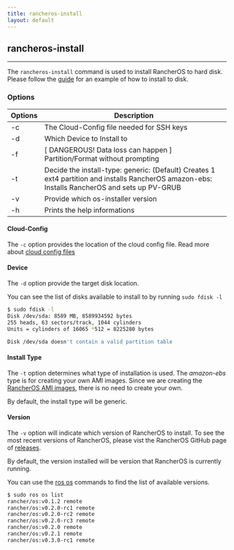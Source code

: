 ```yaml
---
title: rancheros-install
layout: default
---
```


## rancheros-install
---

The `rancheros-install` command is used to install RancherOS to hard disk. Please follow the [guide]({{site.baseurl}}/docs/running-rancheros/server/install-to-disk/) for an example of how to install to disk.

### Options

| Options | Description |
|--------|---------|
|-c | The Cloud-Config file needed for SSH keys |
| -d | Which Device to Install to |
|    -f | [ DANGEROUS! Data loss can happen ] Partition/Format without prompting |
|    -t | Decide the install-type: generic:    (Default) Creates 1 ext4 partition and installs RancherOS amazon-ebs: Installs RancherOS and sets up PV-GRUB
|    -v | Provide which os-installer version |
|    -h | Prints the help informations |

#### Cloud-Config

The `-c` option provides the location of the cloud config file. Read more about [cloud config files]({{site.baseurl}}/docs/cloud-config)

#### Device

The `-d` option provide the target disk location. 

You can see the list of disks available to install to by running `sudo fdisk -l`

```bash
$ sudo fdisk -l
Disk /dev/sda: 8589 MB, 8589934592 bytes
255 heads, 63 sectors/track, 1044 cylinders
Units = cylinders of 16065 *512 = 8225280 bytes

Disk /dev/sda doesn't contain a valid partition table
```

#### Install Type
The `-t` option determines what type of installation is used. The _amazon-ebs_ type is for creating your own AMI images. Since we are creating the [RancherOS AMI images]({{site.baseurl}}/docs/running-rancheros/cloud/aws/), there is no need to create your own. 

By default, the install type will be generic.

#### Version

The `-v` option will indicate which version of RancherOS to install. To see the most recent versions of RancherOS, please vist the RancherOS GitHub page of [releases](https://github.com/rancherio/os/releases).

By default, the version installed will be version that RancherOS is currently running.

You can use the [ros os]({{site.baseurl}}/docs/rancheros-tools/ros/os/) commands to find the list of available versions.

```bash
$ sudo ros os list
rancher/os:v0.1.2 remote
rancher/os:v0.2.0-rc1 remote
rancher/os:v0.2.0-rc2 remote
rancher/os:v0.2.0-rc3 remote
rancher/os:v0.2.0 remote
rancher/os:v0.2.1 remote
rancher/os:v0.3.0-rc1 remote
```

